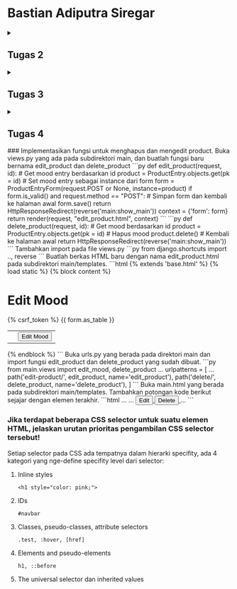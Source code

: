 # Bastian Adiputra Siregar
<details><summary><h2>Tugas 2</h2></summary>

[Website](http://bastian-adiputra-regameshop.pbp.cs.ui.ac.id/)
### Jelaskan bagaimana cara kamu mengimplementasikan checklist di atas secara step-by-step (bukan hanya sekadar mengikuti tutorial).
* Membuat sebuah proyek Django baru.

  Buat direktori baru dan masuk ke dalamnya.
  Di dalam direktori yang sama, buat berkas requirements.txt dan tambahkan dependencies berikut.
  ```
  django
  gunicorn
  whitenoise
  psycopg2-binary
  requests
  urllib3
  ```
  
  Buat proyek Django dengan perintah berikut.
  ```
  django-admin startproject <Nama Project> .
  ```

  Tambahkan kedua string berikut pada ALLOWED_HOSTS di settings.py untuk keperluan deployment:
  ```py
  ...
  ALLOWED_HOSTS = ["localhost", "127.0.0.1"]
  ...
  ```

  
* Membuat aplikasi dengan nama main pada proyek tersebut.

  Jalankan perintah berikut untuk membuat aplikasi baru dengan nama main.
  ```
  python manage.py startapp main
  ```


* Melakukan routing pada proyek agar dapat menjalankan aplikasi main.

  Tambahkan 'main' ke dalam daftar aplikasi yang ada sebagai elemen paling terakhir. Daftar aplikasi dapat kamu akses pada variabel INSTALLED_APPS.
  ```py
  INSTALLED_APPS = [
    ...,
    'main'
  ]
  ```


* Membuat model pada aplikasi main dengan nama Product dan memiliki atribut wajib

  Modifikasi berkas models.py dengan kode berikut.
  ```py
  from django.db import models
  
  class Product(models.Model):
      name = models.CharField(max_length=255)
      price = models.IntegerField()
      description = models.TextField()
  
      def __str__(self):
          return self.name
  ```


* Membuat sebuah fungsi pada views.py untuk dikembalikan ke dalam sebuah template HTML yang menampilkan nama aplikasi serta nama dan kelas kamu.

  Memodifikasi views.py yang terletak di dalam berkas aplikasi main.
  ```py
  from django.shortcuts import render

  def show_main(request):
      context = {
          'app': 'RegameShop'
          'name': 'Bastian Adiputra Siregar',
          'class': 'PBP D'
      }
  
      return render(request, "main.html", context)
  ```

  Buka berkas main.html yang telah dibuat sebelumnya dalam direktori templates pada direktori main dan modifikasi dengan code berikut.
  ```html
  ...
  <h5>NPM: </h5>
  <p>{{ npm }}<p>
  <h5>Name: </h5>
  <p>{{ name }}<p>
  <h5>Class: </h5>
  <p>{{ class }}<p>
  ...
  ```


* Membuat sebuah routing pada urls.py aplikasi main untuk memetakan fungsi yang telah dibuat pada views.py.

  Modifikasi urls.py pada direktori main
  ```py
  from django.urls import path
  from main.views import show_main
  
  app_name = 'main'
  
  urlpatterns = [
      path('', show_main, name='show_main'),
  ]
  ```

  Modifikasi urls.py pada direktori proyek
  ```py
  from django.contrib import admin
  from django.urls import path,include
  
  urlpatterns = [
      path('admin/', admin.site.urls),
      path('', include('main.urls')),
  ]
  ```


* Melakukan deployment ke PWS terhadap aplikasi yang sudah dibuat sehingga nantinya dapat diakses oleh teman-temanmu melalui Internet.

  Kembali ke settings.py, menambahkan link sesuai format pws
  ```py
  # URL deployment PWS memiliki format <username-sso>-<nama proyek>.pbp.cs.ui.ac.id.
  ALLOWED_HOSTS = ["127.0.0.1", "localhost", "<URL LINK>"]
  ```

  jalankan perintah-perintah berikut
  ```
  git remote add origin https://github.com/Bastian2312/regameshop.git
  git remote add pws http://pbp.cs.ui.ac.id/bastian.adiputra/regameshop
  git add .
  git commit -m "Initial commit"
  git branch -M main
  git push -u origin main
  git bracnh -M master
  git push pws master
  ```



### Buatlah bagan yang berisi request client ke web aplikasi berbasis Django beserta responnya dan jelaskan pada bagan tersebut kaitan antara urls.py, views.py, models.py, dan berkas html.

![alt text](https://cdn.discordapp.com/attachments/817682466965553152/1282744872079458375/image.png?ex=66e078c1&is=66df2741&hm=17a91b7001c97bf72368e7c8f71c3afc579bdcc4fac11e6da448d840d4585e2a&)

Pada aplikasi Django, client request diarahkan oleh urls.py ke views.py yang memproses logika bisnis, mengambil data dari models.py jika diperlukan, lalu merender respon melalui berkas HTML untuk ditampilkan kembali ke client.



### Jelaskan fungsi git dalam pengembangan perangkat lunak!

Git adalah sistem kontrol versi terdistribusi yang digunakan dalam pengembangan perangkat lunak untuk melacak perubahan kode, memungkinkan kolaborasi antar pengembang, mengelola berbagai versi kode, dan memfasilitasi pemulihan jika terjadi kesalahan, sehingga mempermudah pengelolaan proyek secara terorganisir dan efisien.



### Menurut Anda, dari semua framework yang ada, mengapa framework Django dijadikan permulaan pembelajaran pengembangan perangkat lunak?

karena framework ini menawarkan struktur yang jelas dan lengkap, mencakup banyak fitur "out of the box" seperti autentikasi, manajemen database, dan routing URL, sehingga memungkinkan pemula untuk fokus pada logika aplikasi tanpa harus mengatur komponen-komponen dasar dari awal. Django juga menggunakan bahasa pemrograman python yang populer dengan pengguna2 pemula



### Mengapa model pada Django disebut sebagai ORM?

Model pada Django disebut sebagai ORM (Object-Relational Mapping) karena Django menggunakan pendekatan ini untuk memetakan objek-objek Python (model) ke tabel-tabel dalam database relasional. Dengan ORM, pengembang dapat berinteraksi dengan database menggunakan kode Python, tanpa perlu menulis SQL secara langsung. ORM memungkinkan Django untuk mengelola operasi database seperti pembuatan, pembacaan, pembaruan, dan penghapusan data melalui objek-objek Python, sehingga memudahkan manipulasi data dalam aplikasi.
</details>

<details><summary><h2>Tugas 3</h2></summary>


###  Membuat input form untuk menambahkan objek model pada app sebelumnya.

* Implementasi Skeleton sebagai Kerangka Views
  Buat direktori templates pada direktori utama (root folder) dan buatlah sebuah berkas HTML baru bernama base.html.
  Isilah berkas base.html tersebut dengan kode berikut:
  ```html
  {% load static %}
  <!DOCTYPE html>
  <html lang="en">
    <head>
      <meta charset="UTF-8" />
      <meta name="viewport" content="width=device-width, initial-scale=1.0" />
      {% block meta %} {% endblock meta %}
    </head>
  
    <body>
      {% block content %} {% endblock content %}
    </body>
  </html>
  ```

  Sesuaikan kode dalam settings.py dalam direktori proyek dengan potongan kode berikut
  ```py
  ...
  TEMPLATES = [
      {
          'BACKEND': 'django.template.backends.django.DjangoTemplates',
          'DIRS': [BASE_DIR / 'templates'], # Tambahkan konten baris ini
          'APP_DIRS': True,
          ...
      }
  ]
  ...
  ```

  ubahlah kode berkas main.html menjadi sebagai berikut
  ```html
  {% extends 'base.html' %}
  {% block content %}
  <h1>Project Name</h1>
  
  <h5>NPM: </h5>
  <p>{{ npm }}<p>
  
  <h5>Name:</h5>
  <p>{{ name }}</p>
  
  <h5>Class:</h5>
  <p>{{ class }}</p>
  {% endblock content %}
  ```

  Buat berkas baru pada direktori main dengan nama forms.py untuk membuat struktur form
  ```py
  from django.forms import ModelForm
  from main.models import ProductEntry
  
  class ProductEntryForm(ModelForm):
      class Meta:
          model = ProductEntry
          fields = ["name","description", "price", "quantity"]
  ```



* Mengubah Primary Key Dari Integer Menjadi UUID
  Tambahkan baris ini pada berkas models.py di subdirektori main/.
  ```py
  import uuid

  class ProductEntry(models.Model):
      id = models.UUIDField(primary_key=True, default=uuid.uuid4, editable=False)
      name = models.CharField(max_length=255)
      description = models.TextField()
      price = models.IntegerField()
      quantity = models.IntegerField()
  ```

  Lakukan migrasi model dengan menjalankan perintah berikut.
  ```
  python manage.py makemigrations
  python manage.py migrate
  ```


  
* Membuat Form Input Data dan Menampilkan Data Product Entry Pada HTML
  dalam views.py dalam direktori main tambahkan beberapa import berikut
  ```py
  from django.shortcuts import render, redirect
  from main.forms import ProductEntryForm
  from main.models import ProductEntry
  ```

  buat fungsi baru dengan nama create_product_entry yang menerima parameter request yang dapat menambahkan data Product Entry secara otomatis ketika data di-submit dari form.
  ```py
  def create_product_entry(request):
    form = ProductEntryForm(request.POST or None)

    if form.is_valid() and request.method == "POST":
        form.save()
        return redirect('main:show_main')

    context = {'form': form}
    return render(request, "create_product_entry.html", context)
  ```

  Ubahlah fungsi show_main yang sudah ada pada file views.py
  ```py
  def show_main(request):
    mood_entries = ProductEntry.objects.all()

    context = {
        'name': 'Bastian Adiputra Siregar',
        'class': 'PBP D',
        'npm': '2306245005',
        'product_entries':product_entries
    }

    return render(request, "main.html", context)
  ```

  import fungsi create_product_entry dalam file urls.py pada directory main
  ```py
  from main.views import show_main, create_product_entry
  ```

  tambahkan path URL ke dalam variabel urlpatterns pada urls.py
  ```py
  path('create-product-entry', create_product_entry, name='create-product-entry'),
  ```

  Buat file HTML baru dengan nama create_product_entry.html pada direktori main/templates. Lalu isi dengan kode berikut
  ```html
  {% extends 'base.html' %} 
  {% block content %}
  <h1>Add New Product Entry</h1>
  
  <form method="POST">
    {% csrf_token %}
    <table>
      {{ form.as_table }}
      <tr>
        <td></td>
        <td>
          <input type="submit" value="Add Product" />
        </td>
      </tr>
    </table>
  </form>
  
  {% endblock %}
  ```

  Buka main.html dan tambahkan kode berikut di dalam {% block content %} untuk menampilkan data product
  ```html
  {% extends 'base.html' %}
  {% block content %}
  <h1>RegameShop</h1>
  
  <h5>NPM: </h5>
  <p>{{ npm }}<p>
  
  <h5>Name:</h5>
  <p>{{ name }}</p>
  
  <h5>Class:</h5>
  <p>{{ class }}</p>
  
  {% if not product_entries %}
  <p>Belum ada data product pada RegameShop.</p>
  {% else %}
  <table>
    <tr>
      <th>Product Name</th>
      <th>Time</th>
      <th>description</th>
      <th>price</th>
      <th>quantity</th>
    </tr>
  
    {% comment %} Berikut cara memperlihatkan product di bawah baris ini 
    {% endcomment %} 
    {% for product_entry in product_entries %}
    <tr>
      <td>{{product_entry.name}}</td>
      <td>{{product_entry.time}}</td>
      <td>{{product_entry.description}}</td>
      <td>{{product_entry.price}}</td>
      <td>{{product_entry.quantity}}</td>
    </tr>
    {% endfor %}
  </table>
  {% endif %}
  
  <br />
  
  <a href="{% url 'main:create-product-entry' %}">
    <button>Add New Product Entry</button>
  </a>
  {% endblock content %}
  ```
   


### Tambahkan 4 fungsi views baru untuk melihat objek yang sudah ditambahkan dalam format XML, JSON, XML by ID, dan JSON by ID.

* Mengembalikan Data dalam Bentuk XML, JSON
  tambahkan import HttpResponse dan Serializer dalam views.py pada directory main
  ```py
  from django.http import HttpResponse
  from django.core import serializers
  ```

  Buatlah sebuah fungsi baru yang menerima parameter request dengan nama show_xml, show_json dan buatlah sebuah variabel di dalam fungsi tersebut yang menyimpan hasil query dari seluruh data yang ada pada ProductEntry. Lalu tambahkan return function berupa HttpResponse yang berisi parameter data hasil query yang sudah diserialisasi menjadi XML/Json dan parameter content_type="application/xml" dan content_type="application/json".
  ```py
  def show_xml(request):
    data = ProductEntry.objects.all()
    return HttpResponse(serializers.serialize("xml", data), content_type="application/xml")'

  def show_json(request):
    data = ProductEntry.objects.all()
    return HttpResponse(serializers.serialize("json", data), content_type="application/json")
  ```


* Mengembalikan Data Berdasarkan ID dalam Bentuk XML dan JSON
  Tambahkan return function berupa HttpResponse yang berisi parameter data hasil query yang sudah diserialisasi menjadi JSON atau XML dan parameter content_type dengan value "application/xml"/"application/json". Pada dalamnya buatlah sebuah variabel di dalam fungsi tersebut yang menyimpan hasil query dari data dengan id tertentu yang ada pada ProductEntry.
  ```py
  def show_xml_by_id(request, id):
    data = MoodEntry.objects.filter(pk=id)
    return HttpResponse(serializers.serialize("xml", data), content_type="application/xml")

  def show_json_by_id(request, id):
    data = MoodEntry.objects.filter(pk=id)
    return HttpResponse(serializers.serialize("json", data), content_type="application/json")
  ```



### Membuat routing URL untuk masing-masing views yang telah ditambahkan

  Buka urls.py yang ada pada direktori main dan import fungsi yang sudah kamu buat tadi.
  ```py
  from main.views import show_main, create_mood_entry, show_xml, show_json, show_xml_by_id, show_json_by_id
  ```

  Tambahkan path URL ke dalam urlpatterns untuk mengakses fungsi yang sudah diimpor tadi.
  ```py
  path('xml/', show_xml, name='show_xml'),
  path('json/', show_json, name='show_json'),
  path('xml/<str:id>/', show_xml_by_id, name='show_xml_by_id'),
  path('json/<str:id>/', show_json_by_id, name='show_json_by_id'),
  ```

### Jelaskan mengapa kita memerlukan data delivery dalam pengimplementasian sebuah platform?

Data delivery merupakan key element yang memungkinkan interaksi antar komponen dalam sebuah platform. Fungsi utamanya adalah memastikan bahwa aliran data antara server dan klien berjalan dengan efisien. Dalam konteks ini, data delivery berperan sebagai jembatan penghubung yang memfasilitasi komunikasi, pertukaran informasi, serta sinkronisasi proses, sehingga sistem dapat berfungsi secara optimal.

### Menurutmu, mana yang lebih baik antara XML dan JSON? Mengapa JSON lebih populer dibandingkan XML?

JSON memiliki struktur yang lebih sederhana dan lebih mudah dibaca, baik oleh manusia maupun PC. JSON menggunakan format berbasis objek dengan key-value pairs yang secara intuitif lebih mudah dipahami.

XML, meskipun fleksibel dan kaya fitur, memiliki sintaks yang lebih verbose dengan tag pembuka dan penutup, yang bisa membuat dokumen menjadi lebih panjang dan lebih sulit dibaca.

Menurut saya antara XML dan JSON, JSON lebih unggul karena alsan tersebut yaitu JSON lebih simple dan felksibal dan XML lebih complex dan tidak se-fleksibel JSON. Karena alasa ini juga mengapa JSON lebih populer dari XML

### Jelaskan fungsi dari method is_valid() pada form Django dan mengapa kita membutuhkan method tersebut?

Method is_valid() pada form di Django digunakan untuk memeriksa apakah data yang dikirimkan ke form sesuai dengan aturan validasi yang telah didefinisikan. Metode ini penting karena membantu kita memastikan bahwa data yang diterima aplikasi sesuai dengan format dan aturan yang benar sebelum diproses lebih lanjut.

### Mengakses keempat URL menggunakan Postman
* XML
  ![xml](https://cdn.discordapp.com/attachments/817682466965553152/1285573577311129701/image.png?ex=66f3fdb1&is=66f2ac31&hm=1ee0638ebc1d7bd7695a1b801643735feeed09745e11909308d13d21c2f62a65&)

* JSON
  ![json](https://cdn.discordapp.com/attachments/817682466965553152/1285619660636815474/image.png?ex=66eaee1c&is=66e99c9c&hm=29b9685cd06a8b86cc7a7158d695afabe1bb8ded1090e74a347ea9b2a2ae186a&)

* XML by ID
  ![xml by id](https://cdn.discordapp.com/attachments/817682466965553152/1285619805386444821/image.png?ex=66f37fff&is=66f22e7f&hm=1b0a7f92eeece1c6e6ee90d9d491afb1b9123169454e913ba9a2af8f74e8b2f6&)

* JSON by ID
  ![json by id](https://cdn.discordapp.com/attachments/817682466965553152/1285573813450309743/image.png?ex=66f3fde9&is=66f2ac69&hm=c91ae5c5227b7c4ecc33df4c0b615069bd2ba93ae09ad5e41b72f8dfa973fb46&)
</details>

<details><summary><h2>Tugas 4</h2></summary>


### Mengimplementasikan fungsi registrasi, login, dan logout untuk memungkinkan pengguna untuk mengakses aplikasi sebelumnya dengan lancar.

Pada views.py dalam subdirektori main, tambahkan imports berikut

```py
from django.contrib import messages
from django.contrib.auth.forms import UserCreationForm, AuthenticationForm
from django.contrib.auth import authenticate, login, logout
from django.contrib.auth.decorators import login_required
```

Tambahkan method login, logout, register pada views.py

login
```py
def login_user(request):
    if request.method == 'POST':
        form = AuthenticationForm(data=request.POST)

        if form.is_valid():    # Ambil user, lalu login sebagai user
            user = form.get_user()
            login(request, user)
            response = HttpResponseRedirect(reverse("main:show_main"))
            response.set_cookie('last_login', str(datetime.datetime.now())) # Set cookie last_login
            return response

    else:
        form = AuthenticationForm(request)
    context = {'form': form}
    return render(request, 'login.html', context)
```

logout
```py
def logout_user(request):
    logout(request)
    response = HttpResponseRedirect(reverse('main:login'))
    response.delete_cookie('last_login')
    return response
```

register
```py
def register(request):
    form = UserCreationForm()

    if request.method == "POST":
        form = UserCreationForm(request.POST)
        if form.is_valid():    # Menyimpan data dari form jika valid
            form.save()
            messages.success(request, 'Your account has been successfully created!')
            return redirect('main:login')
    context = {'form':form}
    return render(request, 'register.html', context)
```

Update show_main dan create_product_entry dengan code berikut

show_main
```py
def show_main(request):
    product_entries = Product.objects.filter(user=request.user)    # Filter sesuai user yang memberi request

    context = {
        'app' : 'Chicken-Daddy',
        'name': request.user.username,    # Menunjukkan username user yang membuat request pada field name
        'class': 'PBP D',
        'products': product_entries,
        'last_login': request.COOKIES['last_login'],    # Menunjukkan last_login yang diambil dari cookie
    }

    return render(request, "main.html", context)
```

create_product_entry
```py
def create_product_entry(request):
    form = ProductForm(request.POST or None)

    if form.is_valid() and request.method == "POST":
        product_entry = form.save(commit=False)    # mendapatkan model
        product_entry.user = request.user    # menambahkan data terhadap model tersebut
        product_entry.save()    # menyimpan model
        return redirect('main:show_main')
    
    context = {'form' : form}
    return render(request, "create_product_entry.html", context)
```

Dalam folder templates pada folder main, buatlah fuile login.html & register.html

login.html
```html
<!-- login.html -->
{% extends 'base.html' %}
{% block meta %}
<title>Login</title>
{% endblock meta %}

{% block content %}
<div class="login">
  <h1>Login</h1>

  <form method="POST" action="">
    {% csrf_token %}
    <table>
      {{ form.as_table }}
      <tr>
        <td></td>
        <td><input class="btn login_btn" type="submit" value="Login" /></td>
      </tr>
    </table>
  </form>

  {% if messages %}
  <ul>
    {% for message in messages %}
    <li>{{ message }}</li>
    {% endfor %}
  </ul>
  {% endif %} Don't have an account yet?
  <a href="{% url 'main:register' %}">Register Now</a>
</div>

{% endblock content %}
```

register.html
```py
<!-- register.html -->
{% extends 'base.html' %}

{% block meta %}
<title>Register</title>
{% endblock meta %}

{% block content %}

<div class="login">
  <h1>Register</h1>

  <form method="POST">
    {% csrf_token %}
    <table>
      {{ form.as_table }}
      <tr>
        <td></td>
        <td><input type="submit" name="submit" value="Daftar" /></td>
      </tr>
    </table>
  </form>

  {% if messages %}
  <ul>
    {% for message in messages %}
    <li>{{ message }}</li>
    {% endfor %}
  </ul>
  {% endif %}
</div>

{% endblock content %}
```


### Menghubungkan model Product dengan User.

Update models.py dengan code berikut
```py
from django.db import models
from django.contrib.auth.models import User
import uuid

# Create your models here.
class Product(models.Model):
    id = models.UUIDField(primary_key=True, default=uuid.uuid4, editable=False)
    user = models.ForeignKey(User, on_delete=models.CASCADE)    # Menambah line ini
    name = models.CharField(max_length=255)
    price = models.IntegerField()
    description = models.TextField()

    def __str__(self):
        return self.name
```

buatlah minimal 1 akun terlebuh dahulu, lalu lakukan migration
```
python manage.py makemigrations
python manage.py migrate
```

### Menampilkan detail informasi pengguna yang sedang logged in seperti username dan menerapkan cookies seperti last login pada halaman utama aplikasi.

![alt text](https://cdn.discordapp.com/attachments/817682466965553152/1288155565729775627/image.png?ex=66f427db&is=66f2d65b&hm=237f0d0f9bf0231847982a44cc183e38322d7eca495e6bdf83706874008b71e1&)

### Apa perbedaan antara HttpResponseRedirect() dan redirect()
Dalam kasus HttpResponseRedirect argumen pertama hanya dapat berupa url, sedangkan redirect pada akhirnya akan mengembalikan HttpResponseRedirect tetapi dapat menerima model, view, atau url sebagai argumen. Sehingga, redirect() lebih fleksibel dalam hal apa yang bisa "dialihkan".

### Jelaskan cara kerja penghubungan model Product dengan User!

Authentication merupakan proses untuk memverifikasi identitas pengguna, sedangkan Authorization adalah proses untuk memverifikasi hak akses pengguna. Dalam Django, kedua konsep ini diimplementasikan dengan cara yang berbeda. Otentikasi di Django dilakukan melalui model User dan metode bawaan seperti login, logout, dan authenticate. Sementara itu, otorisasi di Django diterapkan menggunakan decorators seperti login_required(), yang berfungsi untuk membatasi akses hanya bagi pengguna yang telah di authenticate.

### Bagaimana Django mengingat pengguna yang telah login? Jelaskan kegunaan lain dari cookies dan apakah semua cookies aman digunakan?

Django mengingat pengguna yang telah login dengan menggunakan sessions dan cookies. Saat pengguna berhasil login, Django membuat sesi yang menyimpan informasi pengguna, seperti ID pengguna, di server. Setiap sesi diidentifikasi dengan ID sesi yang unik. Django kemudian mengirimkan cookie ke browser pengguna yang berisi ID sesi tersebut. Cookie ini akan dikirimkan kembali ke server dengan setiap permintaan yang dilakukan oleh pengguna, memungkinkan Django untuk mengenali pengguna yang sama dan menjaga status login mereka.

Cookies juga memiliki berbagai kegunaan lainnya, seperti menyimpan preferensi pengguna atau menyimpan informasi tentang barang-barang yang ditambahkan ke cart belanja dalam aplikasi e-commerce. Namun, tidak semua cookies aman digunakan. Ada beberapa pertimbangan terkait keamanan cookies, seperti perbedaan antara cookies sesi dan cookies persisten, risiko pencurian cookies jika tidak dilindungi dengan baik, serta pentingnya menggunakan atribut SameSite untuk melindungi dari serangan CSRF.
</details>
###  Implementasikan fungsi untuk menghapus dan mengedit product.
Buka views.py yang ada pada subdirektori main, dan buatlah fungsi baru bernama edit_product dan delete_product
```py
def edit_product(request, id):
    # Get mood entry berdasarkan id
    product = ProductEntry.objects.get(pk = id)
    # Set mood entry sebagai instance dari form
    form = ProductEntryForm(request.POST or None, instance=product)
    if form.is_valid() and request.method == "POST":
        # Simpan form dan kembali ke halaman awal
        form.save()
        return HttpResponseRedirect(reverse('main:show_main'))
    context = {'form': form}
    return render(request, "edit_product.html", context)
```
```py
def delete_product(request, id):
    # Get mood berdasarkan id
    product = ProductEntry.objects.get(pk = id)
    # Hapus mood
    product.delete()
    # Kembali ke halaman awal
    return HttpResponseRedirect(reverse('main:show_main'))
```
Tambahkan import pada file views.py
```py
from django.shortcuts import .., reverse
```
Buatlah berkas HTML baru dengan nama edit_product.html pada subdirektori main/templates. 
```html
{% extends 'base.html' %}
{% load static %}
{% block content %}
<h1>Edit Mood</h1>
<form method="POST">
    {% csrf_token %}
    <table>
        {{ form.as_table }}
        <tr>
            <td></td>
            <td>
                <input type="submit" value="Edit Mood"/>
            </td>
        </tr>
    </table>
</form>
{% endblock %}
```
Buka urls.py yang berada pada direktori main dan import fungsi edit_product dan delete_product yang sudah dibuat.
```py
from main.views import edit_mood, delete_product
...
urlpatterns = [
  ...
  path('edit-product/<uuid:id>', edit_product, name='edit_product'),
  path('delete/<uuid:id>', delete_product, name='delete_product'),
]
```
Buka main.html yang berada pada subdirektori main/templates. Tambahkan potongan kode berikut sejajar dengan elemen <td> terakhir.
```html
...
<tr>
    ...
    <td>
        <a href="{% url 'main:edit_mood' mood_entry.pk %}">
            <button>
                Edit
            </button>
        </a>
    </td>
    <td>
        <a href="{% url 'main:delete_mood' mood_entry.pk %}">
            <button>
                Delete
            </button>
        </a>
    </td>
</tr>
...
```

###  Jika terdapat beberapa CSS selector untuk suatu elemen HTML, jelaskan urutan prioritas pengambilan CSS selector tersebut!

Setiap selector pada CSS ada tempatnya dalam hierarki specifity, ada 4 kategori yang nge-define specifity level dari selector:
1. Inline styles
   ```
   <h1 style="color: pink;">
   ```
2. IDs
   ```
   #navbar
   ```
3. Classes, pseudo-classes, attribute selectors
   ```
   .test, :hover, [href]
   ```
4. Elements and pseudo-elements
   ```
   h1, ::before
   ```
5. The universal selector dan inherited values
